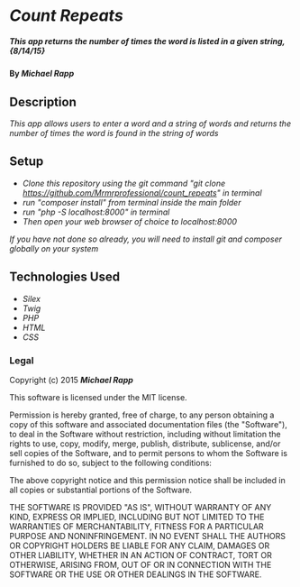 # _Count Repeats_

##### _This app returns the number of times the word is listed in a given string, {8/14/15}_

#### By _**Michael Rapp**_

## Description

_This app allows users to enter a word and a string of words and returns the number of times the word is found in the string of words_

## Setup

* _Clone this repository using the git command "git clone https://github.com/Mrmrprofessional/count_repeats" in terminal_
* _run "composer install" from terminal inside the main folder_
* _run "php -S localhost:8000" in terminal_
* _Then open your web browser of choice to localhost:8000_

_If you have not done so already, you will need to install git and composer globally on your system_

## Technologies Used

* _Silex_
* _Twig_
* _PHP_
* _HTML_
* _CSS_

### Legal


Copyright (c) 2015 **_Michael Rapp_**

This software is licensed under the MIT license.

Permission is hereby granted, free of charge, to any person obtaining a copy
of this software and associated documentation files (the "Software"), to deal
in the Software without restriction, including without limitation the rights
to use, copy, modify, merge, publish, distribute, sublicense, and/or sell
copies of the Software, and to permit persons to whom the Software is
furnished to do so, subject to the following conditions:

The above copyright notice and this permission notice shall be included in
all copies or substantial portions of the Software.

THE SOFTWARE IS PROVIDED "AS IS", WITHOUT WARRANTY OF ANY KIND, EXPRESS OR
IMPLIED, INCLUDING BUT NOT LIMITED TO THE WARRANTIES OF MERCHANTABILITY,
FITNESS FOR A PARTICULAR PURPOSE AND NONINFRINGEMENT. IN NO EVENT SHALL THE
AUTHORS OR COPYRIGHT HOLDERS BE LIABLE FOR ANY CLAIM, DAMAGES OR OTHER
LIABILITY, WHETHER IN AN ACTION OF CONTRACT, TORT OR OTHERWISE, ARISING FROM,
OUT OF OR IN CONNECTION WITH THE SOFTWARE OR THE USE OR OTHER DEALINGS IN
THE SOFTWARE.
